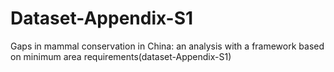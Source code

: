 # Dataset-Appendix-S1
Gaps in mammal conservation in China: an analysis with a framework based on minimum area requirements(dataset-Appendix-S1)
